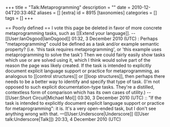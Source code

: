 +++
title = "Talk:Metaprogramming"
description = ""
date = 2010-12-04T20:33:46Z
aliases = []
[extra]
id = 8915
[taxonomies]
categories = []
tags = []
+++

== Poorly defined ==
I vote this page be deleted in favor of more concrete metaprogramming tasks, such as [[Extend your language]]. --[[User:IanOsgood|IanOsgood]] 01:32, 3 December 2010 (UTC)
: Perhaps "metaprogramming" could be defined as a task and/or example semantic property? (i.e. 'this task requires metaprogramming', or 'this example uses metaprogramming to solve the task') Then we could fairly easily show tasks which use or are solved using it, which I think would solve part of the reason the page was likely created. If the task is intended to explicitly document explicit language support or practice for metaprogramming, as analogous to [[control structures]] or [[loop structures]], then perhaps there needs to be a better way to identify and specify that type of task. (I'm not opposed to such explicit documentation-type tasks. They're a distilled, contextless form of comparison which has its own cases of utility.) --[[User:Short Circuit|Michael Mol]] 03:30, 3 December 2010 (UTC)
:: "If the task is intended to explicitly document explicit language support or practice for metaprogramming": it is. It's a very open-ended task, but I don't see anything wrong with that. —[[User:Underscore|Underscore]] ([[User talk:Underscore|Talk]]) 20:33, 4 December 2010 (UTC)
